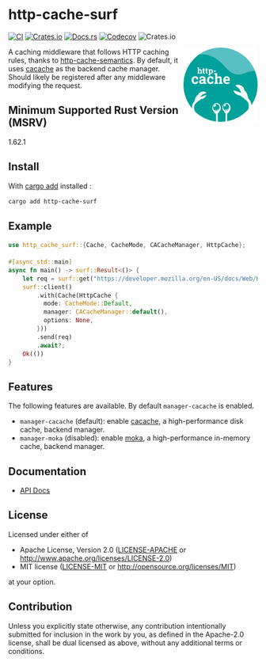# http-cache-surf

[![CI](https://img.shields.io/github/workflow/status/06chaynes/http-cache/rust.yml?label=CI&style=for-the-badge)](https://github.com/06chaynes/http-cache/actions/workflows/rust.yml)
[![Crates.io](https://img.shields.io/crates/v/http-cache-surf?style=for-the-badge)](https://crates.io/crates/http-cache-surf)
[![Docs.rs](https://img.shields.io/docsrs/http-cache-surf?style=for-the-badge)](https://docs.rs/http-cache-surf)
[![Codecov](https://img.shields.io/codecov/c/github/06chaynes/http-cache?style=for-the-badge)](https://app.codecov.io/gh/06chaynes/http-cache)
![Crates.io](https://img.shields.io/crates/l/http-cache-surf?style=for-the-badge)


<img align="right" src="https://raw.githubusercontent.com/06chaynes/http-cache/latest/.assets/images/http-cache_logo_bluegreen.svg" height="150px" alt="the http-cache logo">

A caching middleware that follows HTTP caching rules,
thanks to [http-cache-semantics](https://github.com/kornelski/rusty-http-cache-semantics).
By default, it uses [cacache](https://github.com/zkat/cacache-rs) as the backend cache manager.
Should likely be registered after any middleware modifying the request.

## Minimum Supported Rust Version (MSRV)

1.62.1

## Install

With [cargo add](https://github.com/killercup/cargo-edit#Installation) installed :

```sh
cargo add http-cache-surf
```

## Example

```rust
use http_cache_surf::{Cache, CacheMode, CACacheManager, HttpCache};

#[async_std::main]
async fn main() -> surf::Result<()> {
    let req = surf::get("https://developer.mozilla.org/en-US/docs/Web/HTTP/Caching");
    surf::client()
        .with(Cache(HttpCache {
          mode: CacheMode::Default,
          manager: CACacheManager::default(),
          options: None,
        }))
        .send(req)
        .await?;
    Ok(())
}
```

## Features

The following features are available. By default `manager-cacache` is enabled.

- `manager-cacache` (default): enable [cacache](https://github.com/zkat/cacache-rs), a high-performance disk cache, backend manager.
- `manager-moka` (disabled): enable [moka](https://github.com/moka-rs/moka), a high-performance in-memory cache, backend manager.

## Documentation

- [API Docs](https://docs.rs/http-cache-surf)

## License

Licensed under either of

- Apache License, Version 2.0
  ([LICENSE-APACHE](https://github.com/06chaynes/http-cache/blob/latest/LICENSE-APACHE) or <http://www.apache.org/licenses/LICENSE-2.0>)
- MIT license
  ([LICENSE-MIT](https://github.com/06chaynes/http-cache/blob/latest/LICENSE-MIT) or <http://opensource.org/licenses/MIT>)

at your option.

## Contribution

Unless you explicitly state otherwise, any contribution intentionally submitted
for inclusion in the work by you, as defined in the Apache-2.0 license, shall be
dual licensed as above, without any additional terms or conditions.
